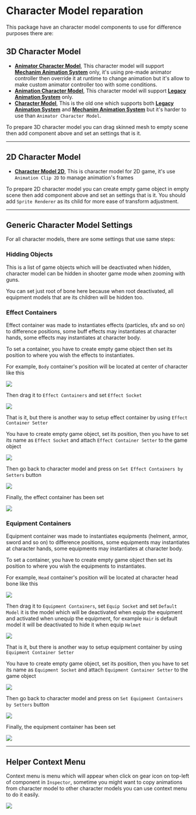 # Character Model reparation

This package have an character model components to use for difference purposes there are:

## 3D Character Model

*   **[Animator Character Model](pages/108-animator-character-model)**, This character model will support **[Mechanim Animation System](https://docs.unity3d.com/Manual/AnimationOverview.html)** only, it's using pre-made animator controller then override it at runtime to change animation but it's allow to make custom animator controller too with some conditions.
*   **[Animation Character Model](pages/107-animation-character-model)**, This character model will support **[Legacy Animation System](https://docs.unity3d.com/Manual/Animations.html)** only.
*   **[Character Model](pages/106-legacy-character-model)**, This is the old one which supports both **[Legacy Animation System](https://docs.unity3d.com/Manual/Animations.html)** and **[Mechanim Animation System](https://docs.unity3d.com/Manual/AnimationOverview.html)** but it's harder to use than `Animator Character Model`.

To prepare 3D character model you can drag skinned mesh to empty scene then add component above and set an settings that is it.

* * *

## 2D Character Model

*   **[Character Model 2D](pages/109-character-model-2d)**, This is character model for 2D game, it's use `Animation Clip 2D` to manage animation's frames

To prepare 2D character model you can create empty game object in empty scene then add component above and set an settings that is it. You should add `Sprite Renderer` as its child for more ease of transform adjustment.

* * *

## Generic Character Model Settings

For all character models, there are some settings that use same steps:

### Hidding Objects

This is a list of game objects which will be deactivated when hidden, character model can be hidden in shooter game mode when zooming with guns.

You can set just root of bone here because when root deactivated, all equipment models that are its children will be hidden too.

### Effect Containers

Effect container was made to instantiates effects (particles, sfx and so on) to difference positions, some buff effects may instantiates at character hands, some effects may instantiates at character body.

To set a container, you have to create empty game object then set its position to where you wish the effects to instantiates.

For example, `Body` container's position will be located at center of character like this

![](../images/105/1.png)

Then drag it to `Effect Containers` and set `Effect Socket`

![](../images/105/2.png)

That is it, but there is another way to setup effect container by using `Effect Container Setter`

You have to create empty game object, set its position, then you have to set its name as `Effect Socket` and attach `Effect Container Setter` to the game object

![](../images/105/3.png)

Then go back to character model and press on `Set Effect Containers by Setters` button

![](../images/105/4.png)

Finally, the effect container has been set

![](../images/105/5.png)

### Equipment Containers

Equipment container was made to instantiates equipments (helment, armor, sword and so on) to difference positions, some equipments may instantiates at character hands, some equipments may instantiates at character body.

To set a container, you have to create empty game object then set its position to where you wish the equipments to instantiates.

For example, `Head` container's position will be located at character head bone like this

![](../images/105/6.png)

Then drag it to `Equipment Containers`, set `Equip Socket` and set `Default Model` it is the model which will be deactivated when equip the equipment and activated when unequip the equipment, for example `Hair` is default model it will be deactivated to hide it when equip `Helmet`

![](../images/105/7.png)

That is it, but there is another way to setup equipment container by using `Equipment Container Setter`

You have to create empty game object, set its position, then you have to set its name as `Equipment Socket` and attach `Equipment Container Setter` to the game object

![](../images/105/8.png)

Then go back to character model and press on `Set Equipment Containers by Setters` button

![](../images/105/9.png)

Finally, the equipment container has been set

![](../images/105/10.png)

* * *

## Helper Context Menu

Context menu is menu which will appear when click on gear icon on top-left of component  in `Inspector`, sometime you might want to copy animations from character model to other character models you can use context menu to do it easily.

![](../images/105/11.png)